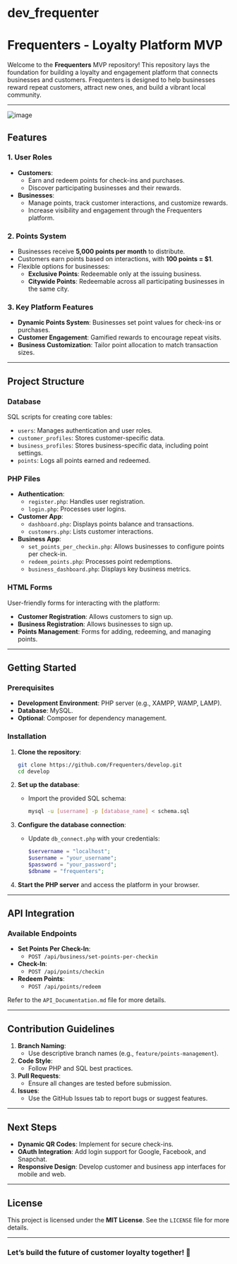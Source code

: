 # dev_frequenter

# Frequenters - Loyalty Platform MVP

Welcome to the **Frequenters** MVP repository! This repository lays the foundation for building a loyalty and engagement platform that connects businesses and customers. Frequenters is designed to help businesses reward repeat customers, attract new ones, and build a vibrant local community.

---
![image](https://github.com/user-attachments/assets/faf3083b-d160-421f-91f4-58dda3da9496)

## Features

### 1. User Roles
- **Customers**:
  - Earn and redeem points for check-ins and purchases.
  - Discover participating businesses and their rewards.
- **Businesses**:
  - Manage points, track customer interactions, and customize rewards.
  - Increase visibility and engagement through the Frequenters platform.

### 2. Points System
- Businesses receive **5,000 points per month** to distribute.
- Customers earn points based on interactions, with **100 points = $1**.
- Flexible options for businesses:
  - **Exclusive Points**: Redeemable only at the issuing business.
  - **Citywide Points**: Redeemable across all participating businesses in the same city.

### 3. Key Platform Features
- **Dynamic Points System**: Businesses set point values for check-ins or purchases.
- **Customer Engagement**: Gamified rewards to encourage repeat visits.
- **Business Customization**: Tailor point allocation to match transaction sizes.

---

## Project Structure

### Database
SQL scripts for creating core tables:
- `users`: Manages authentication and user roles.
- `customer_profiles`: Stores customer-specific data.
- `business_profiles`: Stores business-specific data, including point settings.
- `points`: Logs all points earned and redeemed.

### PHP Files
- **Authentication**:
  - `register.php`: Handles user registration.
  - `login.php`: Processes user logins.
- **Customer App**:
  - `dashboard.php`: Displays points balance and transactions.
  - `customers.php`: Lists customer interactions.
- **Business App**:
  - `set_points_per_checkin.php`: Allows businesses to configure points per check-in.
  - `redeem_points.php`: Processes point redemptions.
  - `business_dashboard.php`: Displays key business metrics.

### HTML Forms
User-friendly forms for interacting with the platform:
- **Customer Registration**: Allows customers to sign up.
- **Business Registration**: Allows businesses to sign up.
- **Points Management**: Forms for adding, redeeming, and managing points.

---

## Getting Started

### Prerequisites
- **Development Environment**: PHP server (e.g., XAMPP, WAMP, LAMP).
- **Database**: MySQL.
- **Optional**: Composer for dependency management.

### Installation

1. **Clone the repository**:
    ```bash
    git clone https://github.com/Frequenters/develop.git
    cd develop
    ```

2. **Set up the database**:
    - Import the provided SQL schema:
      ```bash
      mysql -u [username] -p [database_name] < schema.sql
      ```

3. **Configure the database connection**:
    - Update `db_connect.php` with your credentials:
      ```php
      $servername = "localhost";
      $username = "your_username";
      $password = "your_password";
      $dbname = "frequenters";
      ```

4. **Start the PHP server** and access the platform in your browser.

---

## API Integration

### Available Endpoints
- **Set Points Per Check-In**:
  - `POST /api/business/set-points-per-checkin`
- **Check-In**:
  - `POST /api/points/checkin`
- **Redeem Points**:
  - `POST /api/points/redeem`

Refer to the `API_Documentation.md` file for more details.

---

## Contribution Guidelines

1. **Branch Naming**:
   - Use descriptive branch names (e.g., `feature/points-management`).
2. **Code Style**:
   - Follow PHP and SQL best practices.
3. **Pull Requests**:
   - Ensure all changes are tested before submission.
4. **Issues**:
   - Use the GitHub Issues tab to report bugs or suggest features.

---

## Next Steps

- **Dynamic QR Codes**: Implement for secure check-ins.
- **OAuth Integration**: Add login support for Google, Facebook, and Snapchat.
- **Responsive Design**: Develop customer and business app interfaces for mobile and web.

---

## License

This project is licensed under the **MIT License**. See the `LICENSE` file for more details.

---

### Let’s build the future of customer loyalty together! 🚀